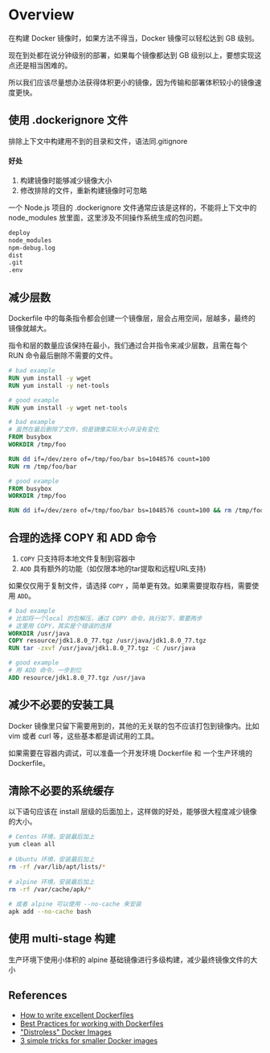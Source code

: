 # Overview

在构建 Docker 镜像时，如果方法不得当，Docker 镜像可以轻松达到 GB 级别。 

现在到处都在说分钟级别的部署，如果每个镜像都达到 GB 级别以上，要想实现这点还是相当困难的。

所以我们应该尽量想办法获得体积更小的镜像，因为传输和部署体积较小的镜像速度更快。

## 使用 .dockerignore 文件

排除上下文中构建用不到的目录和文件，语法同.gitignore

#### 好处

1. 构建镜像时能够减少镜像大小
2. 修改排除的文件，重新构建镜像时可忽略

一个 Node.js 项目的 .dockerignore 文件通常应该是这样的，不能将上下文中的 node_modules 放里面，这里涉及不同操作系统生成的包问题。

```bash
deploy
node_modules
npm-debug.log
dist
.git
.env
```

## 减少层数
Dockerfile 中的每条指令都会创建一个镜像层，层会占用空间，层越多，最终的镜像就越大。

指令和层的数量应该保持在最小，我们通过合并指令来减少层数，且需在每个 RUN 命令最后删除不需要的文件。

```dockerfile
# bad example
RUN yum install -y wget
RUN yum install -y net-tools

# good example
RUN yum install -y wget net-tools
```
```dockerfile
# bad example
# 虽然在最后删除了文件，但是镜像实际大小并没有变化
FROM busybox
WORKDIR /tmp/foo

RUN dd if=/dev/zero of=/tmp/foo/bar bs=1048576 count=100
RUN rm /tmp/foo/bar

# good example
FROM busybox
WORKDIR /tmp/foo

RUN dd if=/dev/zero of=/tmp/foo/bar bs=1048576 count=100 && rm /tmp/foo/bar
```

## 合理的选择 COPY 和 ADD 命令

1. `COPY` 只支持将本地文件复制到容器中
2. `ADD` 具有额外的功能（如仅限本地的tar提取和远程URL支持)

如果仅仅用于复制文件，请选择 `COPY` ，简单更有效。如果需要提取存档，需要使用 `ADD`。
```dockerfile
# bad example
# 比如将一个local 的包解压，通过 COPY 命令，执行如下，需要两步
# 这里用 COPY，其实是个错误的选择
WORKDIR /usr/java
COPY resource/jdk1.8.0_77.tgz /usr/java/jdk1.8.0_77.tgz
RUN tar -zxvf /usr/java/jdk1.8.0_77.tgz -C /usr/java

# good example
# 用 ADD 命令，一步到位
ADD resource/jdk1.8.0_77.tgz /usr/java
```

## 减少不必要的安装工具

Docker 镜像里只留下需要用到的，其他的无关联的包不应该打包到镜像内。比如 vim 或者 curl 等，这些基本都是调试用的工具。

如果需要在容器内调试，可以准备一个开发环境 Dockerfile 和 一个生产环境的 Dockerfile。 

## 清除不必要的系统缓存

以下语句应该在 install 层级的后面加上，这样做的好处，能够很大程度减少镜像的大小。

```bash
# Centos 环境，安装最后加上
yum clean all
 
# Ubuntu 环境，安装最后加上
rm -rf /var/lib/apt/lists/*
 
# alpine 环境，安装最后加上
rm -rf /var/cache/apk/*
 
# 或者 alpine 可以使用 --no-cache 来安装
apk add --no-cache bash
```

## 使用 multi-stage 构建

生产环境下使用小体积的 alpine 基础镜像进行多级构建，减少最终镜像文件的大小

## References

- [How to write excellent Dockerfiles](https://rock-it.pl/how-to-write-excellent-dockerfiles/)
- [Best Practices for working with Dockerfiles](https://medium.com/@nagarwal/best-practices-for-working-with-dockerfiles-fb2d22b78186)
- ["Distroless" Docker Images](https://github.com/GoogleContainerTools/distroless)
- [3 simple tricks for smaller Docker images](https://itnext.io/3-simple-tricks-for-smaller-docker-images-f0d2bda17d1e)

